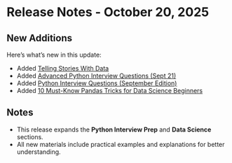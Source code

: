 # Release Notes - October 20, 2025

## New Additions
Here’s what’s new in this update:

- Added [Telling Stories With Data](https://github.com/Tanu-N-Prabhu/Python/blob/master/Telling_Stories_With_Data.md)
- Added [Advanced Python Interview Questions (Sept 21)](https://github.com/Tanu-N-Prabhu/Python/blob/master/Python%20Coding%20Interview%20Prep/python_advanced_interview_questions_sept21.md)
- Added [Python Interview Questions (September Edition)](https://github.com/Tanu-N-Prabhu/Python/blob/master/Python%20Coding%20Interview%20Prep/Python_Interview_Questions_September.md)
- Added [10 Must-Know Pandas Tricks for Data Science Beginners](https://github.com/Tanu-N-Prabhu/Python/blob/master/10_Must_Know_Pandas_Tricks_for_Data_Science_Beginners.ipynb)

## Notes
- This release expands the **Python Interview Prep** and **Data Science** sections.
- All new materials include practical examples and explanations for better understanding.
